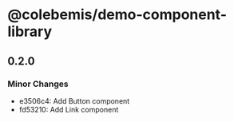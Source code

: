 # @colebemis/demo-component-library

## 0.2.0
### Minor Changes

- e3506c4: Add Button component
- fd53210: Add Link component
